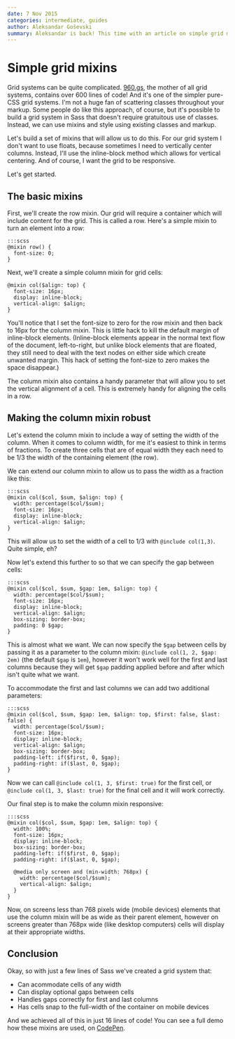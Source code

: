 ```yaml
---
date: 7 Nov 2015
categories: intermediate, guides
author: Aleksandar Goševski
summary: Aleksandar is back! This time with an article on simple grid mixins. Learn how to create your own grid system with a few lines of Sass. It's actually not that hard.
---
```


# Simple grid mixins

Grid systems can be quite complicated. [960.gs](http://960.gs/), the mother of all grid systems, contains over 600 lines of code! And it's one of the simpler pure-CSS grid systems. I'm not a huge fan of scattering classes throughout your markup. Some people do like this approach, of course, but it's possible to build a grid system in Sass that doesn't require gratuitous use of classes. Instead, we can use mixins and style using existing classes and markup.

Let's build a set of mixins that will allow us to do this. For our grid system I don't want to use floats, because sometimes I need to vertically center columns. Instead, I'll use the inline-block method which allows for vertical centering. And of course, I want the grid to be responsive.

Let's get started.

## The basic mixins

First, we'll create the row mixin. Our grid will require a container which will include content for the grid. This is called a row. Here's a simple mixin to turn an element into a row:

    :::scss
    @mixin row() {
      font-size: 0;
    }

Next, we'll create a simple column mixin for grid cells:

    @mixin col($align: top) {
      font-size: 16px;
      display: inline-block;
      vertical-align: $align;
    }

You'll notice that I set the font-size to zero for the row mixin and then back to 16px for the column mixin. This is little hack to kill the default margin of inline-block elements. (Inline-block elements appear in the normal text flow of the document, left-to-right, but unlike block elements that are floated, they still need to deal with the text nodes on either side which create unwanted margin. This hack of setting the font-size to zero makes the space disappear.)

The column mixin also contains a handy parameter that will allow you to set the vertical alignment of a cell. This is extremely handy for aligning the cells in a row.

## Making the column mixin robust

Let's extend the column mixin to include a way of setting the width of the column. When it comes to column width, for me it's easiest to think in terms of fractions. To create three cells that are of equal width they each need to be 1/3 the width of the containing element (the row).

We can extend our column mixin to allow us to pass the width as a fraction like this:

    :::scss
    @mixin col($col, $sum, $align: top) {
      width: percentage($col/$sum);
      font-size: 16px;
      display: inline-block;
      vertical-align: $align;
    }

This will allow us to set the width of a cell to 1/3 with `@include col(1,3)`. Quite simple, eh?

Now let's extend this further to so that we can specify the gap between cells:

    :::scss
    @mixin col($col, $sum, $gap: 1em, $align: top) {
      width: percentage($col/$sum);
      font-size: 16px;
      display: inline-block;
      vertical-align: $align;
      box-sizing: border-box;
      padding: 0 $gap;
    }

This is almost what we want. We can now specify the `$gap` between cells by passing it as a parameter to the column mixin: `@include col(1, 2, $gap: 2em)` (the default `$gap` is `1em`), however it won't work well for the first and last columns because they will get `$gap` padding applied before and after which isn't quite what we want.

To accommodate the first and last columns we can add two additional parameters:

    :::scss
    @mixin col($col, $sum, $gap: 1em, $align: top, $first: false, $last: false) {
      width: percentage($col/$sum);
      font-size: 16px;
      display: inline-block;
      vertical-align: $align;
      box-sizing: border-box;
      padding-left: if($first, 0, $gap);
      padding-right: if($last, 0, $gap);
    }

Now we can call `@include col(1, 3, $first: true)` for the first cell, or `@include col(1, 3, $last: true)` for the final cell and it will work correctly.

Our final step is to make the column mixin responsive:

    :::scss
    @mixin col($col, $sum, $gap: 1em, $align: top) {
      width: 100%;
      font-size: 16px;
      display: inline-block;
      box-sizing: border-box;
      padding-left: if($first, 0, $gap);
      padding-right: if($last, 0, $gap);

      @media only screen and (min-width: 768px) {
        width: percentage($col/$sum);
        vertical-align: $align;
      }
    }

Now, on screens less than 768 pixels wide (mobile devices) elements that use the column mixin will be as wide as their parent element, however on screens greater than 768px wide (like desktop computers) cells will display at their appropriate widths.

## Conclusion

Okay, so with just a few lines of Sass we've created a grid system that:

- Can acommodate cells of any width
- Can display optional gaps between cells
- Handles gaps correctly for first and last columns
- Has cells snap to the full-width of the container on mobile devices

And we achieved all of this in just 16 lines of code! You can see a full demo how these mixins are used, on [CodePen](http://codepen.io/goschevski/full/Awuyz).
